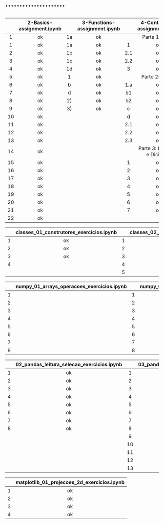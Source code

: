 # .....................
## 
|    | 2-Basics-assignment.ipynb|    | 3-Functions-assignment.ipynb |    | 4-Containers-assignment.ipynb|
|:-: | :-----------------------:|:-: |:----------------------------:|:-: |:----------------------------:|
| 1  | ok                       | 1a | ok                           |    | Parte 1: Listas              |
| 1  | ok                       | 1a | ok                           | 1  | ok                           |
| 2  | ok                       | 1b | ok                           | 2.1| ok                           |
| 3  | ok                       | 1c | ok                           | 2.2| ok                           |
| 4  | ok                       | 1d | ok                           | 3  | ok                           |
| 5  | ok                       | 1  | ok                           |    |  Parte 2: Tuplas             |
| 6  | ok                       | b  | ok                           | 1.a| ok                           |
| 7  | ok                       | d  | ok                           | b1 | ok                           |
| 8  | ok                       | 2) | ok                           | b2 | ok                           |
| 9  | ok                       | 3) | ok                           | c  | ok                           |
| 10 | ok                       |    |                              | d  | ok                           |
| 11 | ok                       |    |                              | 2.1| ok                           |
| 12 | ok                       |    |                              | 2.2| ok                           |
| 13 | ok                       |    |                              | 2.3| ok                           |
| 14 | ok                       |    |                              |    |  Parte 3: Lambdas e Dicionári|
| 15 | ok                       |    |                              | 1  | ok                           |
| 16 | ok                       |    |                              | 2  | ok                           |
| 17 | ok                       |    |                              | 3  | ok                           |
| 18 | ok                       |    |                              | 4  | ok                           |
| 19 | ok                       |    |                              | 5  | ok                           |
| 20 | ok                       |    |                              | 6  | ok                           |
| 21 | ok                       |    |                              | 7  | ok                           |
| 22 | ok                       |    |                              |    |                              |

|    | classes_01_construtores_exercicios.ipynb |    |classes_02_métodos_exercicios.ipynb |
|:-: |:----------------------------------------:|:-: |:----------------------------------:|
| 1  |  ok                                      | 1  |  ok                                |
| 2  |  ok                                      | 2  |  ok                                |
| 3  |  ok                                      | 3  |                                    |
| 4  |                                          | 4  |                                    |
|    |                                          | 5  |                                    |

|    | numpy_01_arrays_operacoes_exercicios.ipynb |    |numpy_02_algebra_linear_exercicios.ipynb |
|:-: |:------------------------------------------:|:-: |:---------------------------------------:|
| 1  |                                            | 1  | ok                                      |
| 2  |                                            | 2  | ok                                      |
| 3  |                                            | 3  | ok                                      |
| 4  |                                            | 4  | ok                                      |
| 5  |                                            | 5  | ok                                      |
| 6  |                                            | 6  |                                         |
| 7  |                                            | 7  |                                         |
| 8  |                                            | 8  |                                         |

|   | 02_pandas_leitura_selecao_exercicios.ipynb |    |03_pandas_bd_exercicios.ipynb|
|:-:|:------------------------------------------:|:-: |:---------------------------:|
| 1 | ok                                         | 1  | ok                          |
| 2 | ok                                         | 2  | ok                          |
| 3 | ok                                         | 3  | ok                          |
| 4 | ok                                         | 4  | ok                          |
| 5 | ok                                         | 5  | ok                          |
| 6 | ok                                         | 6  | ok                          |
| 7 | ok                                         | 7  | ok                          |
| 8 | ok                                         | 8  | ok                          |
|   |                                            | 9  | ok                          |
|   |                                            | 10 | ok                          |
|   |                                            | 11 | ok                          |
|   |                                            | 12 | ok                          |
|   |                                            | 13 | ok                          |

|   |matplotlib_01_projecoes_2d_exercicios.ipynb |
|:-:|:------------------------------------------:|
| 1 | ok                                         |
| 2 | ok                                         |
| 3 | ok                                        |
| 4 | ok                                         |

